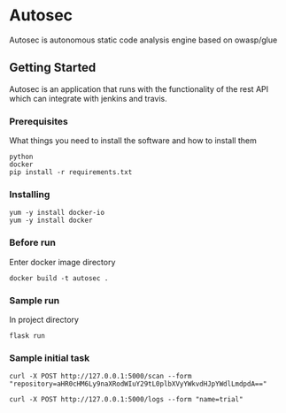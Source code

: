 # Autosec
Autosec is autonomous static code analysis engine based on owasp/glue

## Getting Started

Autosec is an application that runs with the functionality of the rest API which can integrate with jenkins and travis.

### Prerequisites

What things you need to install the software and how to install them

```
python
docker
pip install -r requirements.txt
```

### Installing


```
yum -y install docker-io
yum -y install docker
```
### Before run
Enter docker image directory
```
docker build -t autosec .
```

### Sample run

In project directory

```
flask run
```

### Sample initial task

```
curl -X POST http://127.0.0.1:5000/scan --form "repository=aHR0cHM6Ly9naXRodWIuY29tL0plbXVyYWkvdHJpYWdlLmdpdA=="

curl -X POST http://127.0.0.1:5000/logs --form "name=trial"
```

